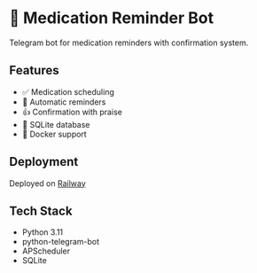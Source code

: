 # 💊 Medication Reminder Bot

Telegram bot for medication reminders with confirmation system.

## Features
- ✅ Medication scheduling
- 🔔 Automatic reminders  
- 👍 Confirmation with praise
- 💾 SQLite database
- 🐳 Docker support

## Deployment
Deployed on [Railway](https://railway.app)

## Tech Stack
- Python 3.11
- python-telegram-bot
- APScheduler
- SQLite